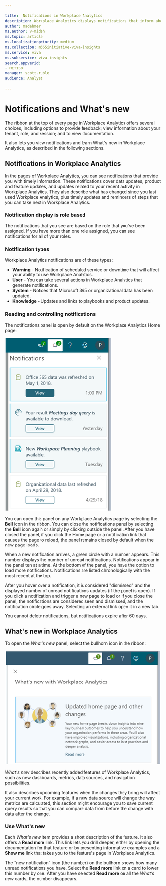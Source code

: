 ```yaml
---

title:  Notifications in Workplace Analytics
description: Workplace Analytics displays notifications that inform about system changes, user actions, and product updates
author: madehmer
ms.author: v-mideh
ms.topic: article
ms.localizationpriority: medium 
ms.collection: m365initiative-viva-insights 
ms.service: viva 
ms.subservice: viva-insights 
search.appverid: 
- MET150 
manager: scott.ruble
audience: Analyst

---
```


# Notifications and What's new

The ribbon at the top of every page in Workplace Analytics offers several choices, including options to provide feedback; view information about your tenant, role, and session; and to view documentation.

It also lets you view notifications and learn What's new in Workplace Analytics, as described in the following sections. 

## Notifications in Workplace Analytics

In the pages of Workplace Analytics, you can see notifications that provide you with timely information. These notifications cover data updates, product and feature updates, and updates related to your recent activity in Workplace Analytics. They also describe what has changed since you last used Workplace Analytics, plus timely updates and reminders of steps that you can take next in Workplace Analytics.

### Notification display is role based

The notifications that you see are based on the role that you've been assigned. If you have more than one role assigned, you can see notifications for all of your roles. 

### Notification types

Workplace Analytics notifications are of these types:

* **Warning** - Notification of scheduled service or downtime that will affect your ability to use Workplace Analytics.  
* **User** - You can take several actions in Workplace Analytics that generate notifications.  
* **System** - Notices that Microsoft 365 or organizational data has been updated.
* **Knowledge** - Updates and links to playbooks and product updates.

### Reading and controlling notifications

The notifications panel is open by default on the Workplace Analytics Home page:

![Notifications panel.](../images/wpa/use/notifs-panel_4.png)

You can open this panel on any Workplace Analytics page by selecting the **Bell** icon in the ribbon. You can close the notifications panel by selecting the **Bell** icon again or simply by clicking outside the panel. After you have closed the panel, if you click the Home page or a notification link that causes the page to reload, the panel remains closed by default when the new page loads.

When a new notification arrives, a green circle with a number appears. This number displays the number of unread notifications. Notifications appear in the panel ten at a time. At the bottom of the panel, you have the option to load more notifications. Notifications are listed chronologically with the most recent at the top<!--, with one exception: A warning of planned system downtime appears at the very top. In this case, the notifications circle is red, not green-->.

After you hover over a notification, it is considered "dismissed" and the displayed number of unread notifications updates (if the panel is open). If you click a notification and trigger a new page to load or if you close the panel, the notifications are considered seen and dismissed, and the notification circle goes away. Selecting an external link open it in a new tab.

You cannot delete notifications, but notifications expire after 60 days.

## What's new in Workplace Analytics

To open the _What's new_ panel, select the bullhorn icon in the ribbon: 

![What's new in Workplace Analytics.](../images/wpa/use/whats-new-wpa.png)

_What's new_ describes recently added features of Workplace Analytics, such as new dashboards, metrics, data sources, and navigation possibilities. 

It also describes upcoming features when the changes they bring will affect your current work. For example, if a new data source will change the way metrics are calculated, this section might encourage you to save current query results so that you can compare data from before the change with data after the change.  

### Use What's new 

Each _What's new_ item provides a short description of the feature. It also offers a **Read more** link. This link lets you drill deeper, either by opening the documentation for that feature or by presenting informative examples and a **Show me** link that takes you to the feature's page in Workplace Analytics.   

The “new notification” icon (the number) on the bullhorn shows how many unread notifications you have. Select the **Read more** link on a card to lower this number by one. After you have selected **Read more** on all the _What’s new_ cards, the number disappears.  
 